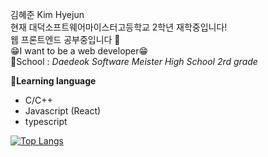 김혜준 Kim Hyejun  
현재 대덕소프트웨어마이스터고등학교 2학년 재학중입니다!  
웹 프론트엔드 공부중입니다 🥰  
😁I want to be a web developer😁  
🏫School : *Daedeok Software Meister High School 2rd grade*  

💬**Learning language**  
- C/C++  
- Javascript (React)
- typescript

[![Top Langs](https://github-readme-stats.vercel.app/api/top-langs/?username=hyejun0608&layout=compact)](https://github.com/anuraghazra/github-readme-stats)
